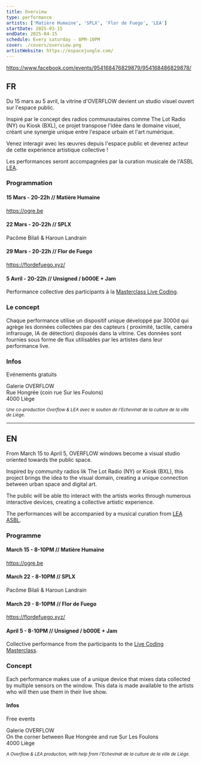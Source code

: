 ```yaml
---
title: Overview
type: performance
artists: ['Matière Humaine', 'SPLX', 'Flor de Fuego', 'LEA']
startDate: 2025-03-15
endDate: 2025-04-15
schedule: Every saturday - 8PM-10PM
cover: ./covers/overview.png
artistWebsite: https://espacejungle.com/
---
```


https://www.facebook.com/events/954168476829879/954168486829878/

## FR

Du 15 mars au 5 avril, la vitrine d'OVERFLOW devient un studio visuel ouvert sur l'espace public.

Inspiré par le concept des radios communautaires comme The Lot Radio (NY) ou Kiosk (BXL), ce projet transpose l'idée
dans le domaine visuel, créant une synergie unique entre l'espace urbain et l'art numérique.

Venez interagir avec les œuvres depuis l'espace public et devenez acteur de cette expérience artistique collective !

Les performances seront accompagnées par la curation musicale de l'ASBL [LEA](http://www.leaasbl.be/).

### Programmation

#### 15 Mars - 20-22h // Matière Humaine

https://ogre.be

#### 22 Mars - 20-22h // SPLX

Pacôme Bilali & Haroun Landrain

#### 29 Mars - 20-22h // Flor de Fuego

https://flordefuego.xyz/

#### 5 Avril - 20-22h // Unsigned / b000E + Jam

Performance collective des participants à la [Masterclass Live Coding](/events/live-coding-masterclass).

### Le concept

Chaque performance utilise un dispositif unique développé par 3000d qui agrège les données collectées par des capteurs (
proximité, tactile, caméra infrarouge, IA de détection) disposés dans la vitrine. Ces données sont fournies sous forme
de flux utilisables par les artistes dans leur performance live.

### Infos

Evénements gratuits

Galerie OVERFLOW \
Rue Hongrée (coin rue Sur les Foulons) \
4000 Liège

<small><i>Une co-production Overflow & LEA avec le soutien de l'Echevinat de la culture de la ville de Liège.</i></small>

---

## EN

From March 15 to April 5, OVERFLOW windows become a visual studio oriented towards the public space.

Inspired by community radios lik The Lot Radio (NY) or Kiosk (BXL), this project brings the idea to the visual domain,
creating a unique connection between urban space and digital art.

The public will be able tto interact with the artists works through numerous interactive devices, creating a collective
artistic experience.

The performances will be accompanied by a musical curation from [LEA ASBL](http://www.leaasbl.be/).

### Programme

#### March 15 - 8-10PM // Matière Humaine

https://ogre.be

#### March 22 - 8-10PM // SPLX

Pacôme Bilali & Haroun Landrain

#### March 29 - 8-10PM // Flor de Fuego

https://flordefuego.xyz/

#### April 5 - 8-10PM // Unsigned / b000E + Jam

Collective performance from the participants to the [Live Coding Masterclass](/events/live-coding-masterclass).

### Concept

Each performance makes use of a unique device that mixes data collected by multiple sensors on the window. This data is
made available to the artists who will then use them in their live show.

#### Infos

Free events

Galerie OVERFLOW \
On the corner between Rue Hongrée and rue Sur Les Foulons \
4000 Liège

<small><i>A Overflow & LEA production, with help from _l'Echevinat de la culture de la ville de Liège_.</i></small>
